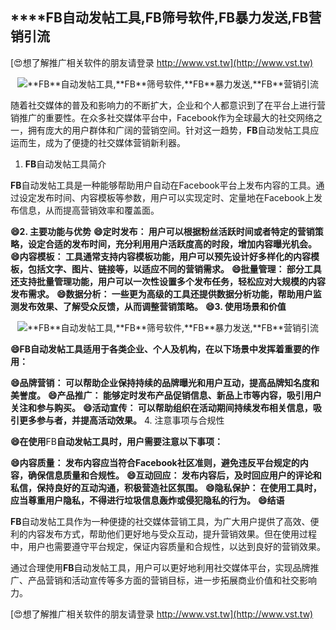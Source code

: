 ## ****FB**自动发帖工具,**FB**筛号软件,**FB**暴力发送,**FB**营销引流**

[😍想了解推广相关软件的朋友请登录 http://www.vst.tw](http://www.vst.tw)

 <center><img src="https://vst.tw/MP4/tuiguang/png/7.png" alt="**FB**自动发帖工具,**FB**筛号软件,**FB**暴力发送,**FB**营销引流"></center>

随着社交媒体的普及和影响力的不断扩大，企业和个人都意识到了在平台上进行营销推广的重要性。在众多社交媒体平台中，Facebook作为全球最大的社交网络之一，拥有庞大的用户群体和广阔的营销空间。针对这一趋势，**FB**自动发帖工具应运而生，成为了便捷的社交媒体营销新利器。

1. **FB**自动发帖工具简介

**FB**自动发帖工具是一种能够帮助用户自动在Facebook平台上发布内容的工具。通过设定发布时间、内容模板等参数，用户可以实现定时、定量地在Facebook上发布信息，从而提高营销效率和覆盖面。

**😄2. 主要功能与优势**
**😄定时发布： 用户可以根据粉丝活跃时间或者特定的营销策略，设定合适的发布时间，充分利用用户活跃度高的时段，增加内容曝光机会。**
**😄内容模板： 工具通常支持内容模板功能，用户可以预先设计好多样化的内容模板，包括文字、图片、链接等，以适应不同的营销需求。**
**😄批量管理： 部分工具还支持批量管理功能，用户可以一次性设置多个发布任务，轻松应对大规模的内容发布需求。**
**😄数据分析： 一些更为高级的工具还提供数据分析功能，帮助用户监测发布效果、了解受众反馈，从而调整营销策略。**
**😄3. 使用场景和价值**

 <center><img src="https://vst.tw/MP4/tuiguang/png/1.png" alt="**FB**自动发帖工具,**FB**筛号软件,**FB**暴力发送,**FB**营销引流"></center>

**😄**FB**自动发帖工具适用于各类企业、个人及机构，在以下场景中发挥着重要的作用：**

**😄品牌营销： 可以帮助企业保持持续的品牌曝光和用户互动，提高品牌知名度和美誉度。**
**😄产品推广： 能够定时发布产品促销信息、新品上市等内容，吸引用户关注和参与购买。**
**😄活动宣传： 可以帮助组织在活动期间持续发布相关信息，吸引更多参与者，并提高活动效果。**
4. 注意事项与合规性

**😄在使用**FB**自动发帖工具时，用户需要注意以下事项：**

**😄内容质量： 发布内容应当符合Facebook社区准则，避免违反平台规定的内容，确保信息质量和合规性。**
**😄互动回应： 发布内容后，及时回应用户的评论和私信，保持良好的互动沟通，积极营造社区氛围。**
**😄隐私保护： 在使用工具时，应当尊重用户隐私，不得进行垃圾信息轰炸或侵犯隐私的行为。**
**😄结语**

**FB**自动发帖工具作为一种便捷的社交媒体营销工具，为广大用户提供了高效、便利的内容发布方式，帮助他们更好地与受众互动，提升营销效果。但在使用过程中，用户也需要遵守平台规定，保证内容质量和合规性，以达到良好的营销效果。

通过合理使用**FB**自动发帖工具，用户可以更好地利用社交媒体平台，实现品牌推广、产品营销和活动宣传等多方面的营销目标，进一步拓展商业价值和社交影响力。

[😍想了解推广相关软件的朋友请登录 http://www.vst.tw](http://www.vst.tw)



